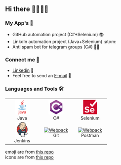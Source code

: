 ## Hi there 🙋‍♂️👨‍💻

### My App's 💼
- GitHub automation project (C#+Selenium) 📚<br/>
- LinkdIn automation project (Java+Selenium) :atom:<br/>
- Anti spam bot for telegram groups (C#) 🤖🌟

### Connect me 🔗
- [Linkedin](https://www.linkedin.com/in/ilor-shurer-513128203/) 💬
- Feel free to send an [E-mail](mailto:ilorwork64@gmail.com) 📧

### Languages and Tools 🛠

<table>
  <tbody><tr>
    <td align="center" width="96">
      <a href="https://www.w3schools.com/java/java_intro.asp" rel="nofollow">
        <img src="https://raw.githubusercontent.com/devicons/devicon/master/icons/java/java-original-wordmark.svg" width="48" height="48" alt="Java" style="max-width: 100%;">
      </a>
      <br>Java
    </td>
    <td align="center" width="96">
      <a href="https://docs.microsoft.com/en-us/dotnet/csharp/tour-of-csharp/" rel="nofollow">
        <img src="https://raw.githubusercontent.com/devicons/devicon/master/icons/csharp/csharp-original.svg" width="48" height="48" alt="C#" style="max-width: 100%;">
      </a>
      <br>C#
    </td>
    <td align="center" width="96">
      <a href="https://www.selenium.dev/" rel="nofollow">
        <img src="https://raw.githubusercontent.com/devicons/devicon/master/icons/selenium/selenium-original.svg" width="48" height="48" alt="Selenium" style="max-width: 100%;">
      </a>
      <br>Selenium
    </td>
   </tr>
  <tr>
    <td align="center" width="96">
      <a href="https://www.jenkins.io/doc/" rel="nofollow">
        <img src="https://github.com/devicons/devicon/blob/master/icons/jenkins/jenkins-original.svg" width="48" height="48" alt="Jenkins" style="max-width: 100%;">
      </a>
      <br>Jenkins
    </td>
    <td align="center" width="96">
      <a href="https://git-scm.com/" rel="nofollow">
        <img src="https://camo.githubusercontent.com/fbfcb9e3dc648adc93bef37c718db16c52f617ad055a26de6dc3c21865c3321d/68747470733a2f2f7777772e766563746f726c6f676f2e7a6f6e652f6c6f676f732f6769742d73636d2f6769742d73636d2d69636f6e2e737667" width="48" height="48" alt="Webpack" data-canonical-src="https://www.vectorlogo.zone/logos/git-scm/git-scm-icon.svg" style="max-width: 100%;">
      </a>
      <br>Git
    </td>
    <td align="center" width="96">
      <a href="https://www.postman.com/" rel="nofollow">
        <img src="https://camo.githubusercontent.com/93b32389bf746009ca2370de7fe06c3b5146f4c99d99df65994f9ced0ba41685/68747470733a2f2f7777772e766563746f726c6f676f2e7a6f6e652f6c6f676f732f676574706f73746d616e2f676574706f73746d616e2d69636f6e2e737667" width="48" height="48" alt="Webpack" data-canonical-src="https://www.vectorlogo.zone/logos/getpostman/getpostman-icon.svg" style="max-width: 100%;">
      </a>
      <br>Postman
    </td>
  </tr>
</tbody></table>

emoji are from [this repo](https://github.com/ikatyang/emoji-cheat-sheet) <br/>
icons are from [this repo](https://github.com/devicons/devicon)
